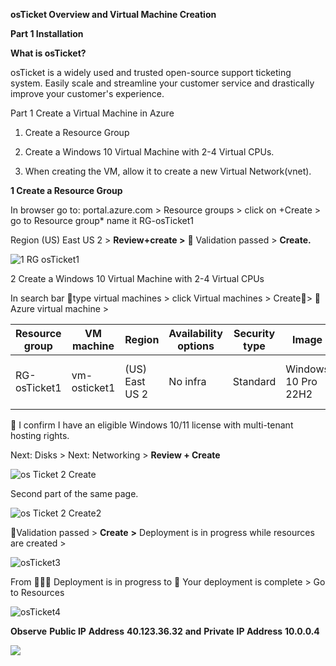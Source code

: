 **osTicket Overview and Virtual Machine Creation**

**Part 1 Installation**

**What is osTicket?**

osTicket is a widely used and trusted open-source support ticketing system. Easily scale and streamline your customer service and drastically improve your customer's experience.

Part 1 Create a Virtual Machine in Azure

1. Create a Resource Group
2. Create a Windows 10 Virtual Machine with 2-4 Virtual CPUs.

1. When creating the VM, allow it to create a new Virtual Network(vnet).

**1 Create a Resource Group**

In browser go to: portal.azure.com \> Resource groups \> click on +Create \> go to Resource group\* name it RG-osTicket1

Region (US) East US 2 \> **Review+create \>**  **** Validation passed \> **Create.**

![1 RG osTicket1](https://github.com/TDCybersecurity/osTicket-Post-Installation-Setup/assets/142702123/7e2d0e0a-ed9c-4424-95dc-86d384fa0218)


2 Create a Windows 10 Virtual Machine with 2-4 Virtual CPUs

In search bar type virtual machines \> click Virtual machines \> Create\>  Azure virtual machine \>

| **Resource group**| **VM machine**| **Region**| **Availability options**| **Security type**| **Image**| **Size**| **Username**| **Password**|
| --- | --- | --- | --- | --- | --- | --- | --- | --- |
| RG-osTicket1 | vm-osticket1 | (US) East US 2 | No infra | Standard | Windows 10 Pro 22H2 | Standard D4s v3 -4 vcpus | labusertd | labuserAzure1$ |

 I confirm I have an eligible Windows 10/11 license with multi-tenant hosting rights.

Next: Disks \> Next: Networking \> **Review + Create**


![os Ticket 2 Create](https://github.com/TDCybersecurity/osTicket-Post-Installation-Setup/assets/142702123/23f9e21e-4bd9-4bb8-ba3b-6a5424000017)

Second part of the same page.

![os Ticket 2 Create2](https://github.com/TDCybersecurity/osTicket-Post-Installation-Setup/assets/142702123/15b09c2f-e298-4220-8ddd-ad34f24e4e80)


Validation passed \> **Create**  **\>** Deployment is in progress while resources are created \>

![osTicket3](https://github.com/TDCybersecurity/osTicket-Post-Installation-Setup/assets/142702123/2caeb0b8-b0fe-4dcc-b41f-105f3c1c3448)



From  Deployment is in progress to  Your deployment is complete \> Go to Resources

![osTicket4](https://github.com/TDCybersecurity/osTicket-Post-Installation-Setup/assets/142702123/a4a53312-0976-4169-81a2-4922e9715af2)



**Observe**  **Public IP**  **Address**  **40.123.36.32**  **and**  **Private**  **IP Address**  **10.0.0.4**

![](RackMultipart20240520-1-1pgppb_html_f27eeb0a27710b2f.png)
